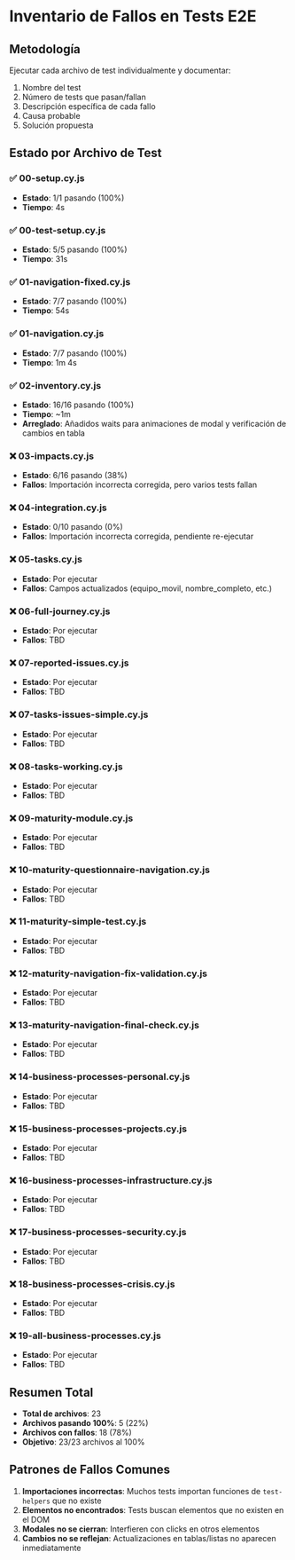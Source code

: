 # Inventario de Fallos en Tests E2E

## Metodología
Ejecutar cada archivo de test individualmente y documentar:
1. Nombre del test
2. Número de tests que pasan/fallan
3. Descripción específica de cada fallo
4. Causa probable
5. Solución propuesta

## Estado por Archivo de Test

### ✅ 00-setup.cy.js
- **Estado**: 1/1 pasando (100%)
- **Tiempo**: 4s

### ✅ 00-test-setup.cy.js  
- **Estado**: 5/5 pasando (100%)
- **Tiempo**: 31s

### ✅ 01-navigation-fixed.cy.js
- **Estado**: 7/7 pasando (100%)
- **Tiempo**: 54s

### ✅ 01-navigation.cy.js
- **Estado**: 7/7 pasando (100%)
- **Tiempo**: 1m 4s

### ✅ 02-inventory.cy.js
- **Estado**: 16/16 pasando (100%)
- **Tiempo**: ~1m
- **Arreglado**: Añadidos waits para animaciones de modal y verificación de cambios en tabla

### ❌ 03-impacts.cy.js
- **Estado**: 6/16 pasando (38%)
- **Fallos**: Importación incorrecta corregida, pero varios tests fallan

### ❌ 04-integration.cy.js
- **Estado**: 0/10 pasando (0%)
- **Fallos**: Importación incorrecta corregida, pendiente re-ejecutar

### ❌ 05-tasks.cy.js
- **Estado**: Por ejecutar
- **Fallos**: Campos actualizados (equipo_movil, nombre_completo, etc.)

### ❌ 06-full-journey.cy.js
- **Estado**: Por ejecutar
- **Fallos**: TBD

### ❌ 07-reported-issues.cy.js
- **Estado**: Por ejecutar
- **Fallos**: TBD

### ❌ 07-tasks-issues-simple.cy.js
- **Estado**: Por ejecutar
- **Fallos**: TBD

### ❌ 08-tasks-working.cy.js
- **Estado**: Por ejecutar
- **Fallos**: TBD

### ❌ 09-maturity-module.cy.js
- **Estado**: Por ejecutar
- **Fallos**: TBD

### ❌ 10-maturity-questionnaire-navigation.cy.js
- **Estado**: Por ejecutar
- **Fallos**: TBD

### ❌ 11-maturity-simple-test.cy.js
- **Estado**: Por ejecutar
- **Fallos**: TBD

### ❌ 12-maturity-navigation-fix-validation.cy.js
- **Estado**: Por ejecutar
- **Fallos**: TBD

### ❌ 13-maturity-navigation-final-check.cy.js
- **Estado**: Por ejecutar
- **Fallos**: TBD

### ❌ 14-business-processes-personal.cy.js
- **Estado**: Por ejecutar
- **Fallos**: TBD

### ❌ 15-business-processes-projects.cy.js
- **Estado**: Por ejecutar
- **Fallos**: TBD

### ❌ 16-business-processes-infrastructure.cy.js
- **Estado**: Por ejecutar
- **Fallos**: TBD

### ❌ 17-business-processes-security.cy.js
- **Estado**: Por ejecutar
- **Fallos**: TBD

### ❌ 18-business-processes-crisis.cy.js
- **Estado**: Por ejecutar
- **Fallos**: TBD

### ❌ 19-all-business-processes.cy.js
- **Estado**: Por ejecutar
- **Fallos**: TBD

## Resumen Total
- **Total de archivos**: 23
- **Archivos pasando 100%**: 5 (22%)
- **Archivos con fallos**: 18 (78%)
- **Objetivo**: 23/23 archivos al 100%

## Patrones de Fallos Comunes
1. **Importaciones incorrectas**: Muchos tests importan funciones de `test-helpers` que no existe
2. **Elementos no encontrados**: Tests buscan elementos que no existen en el DOM
3. **Modales no se cierran**: Interfieren con clicks en otros elementos
4. **Cambios no se reflejan**: Actualizaciones en tablas/listas no aparecen inmediatamente